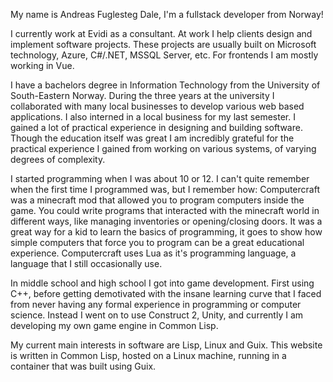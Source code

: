 My name is Andreas Fuglesteg Dale, I'm a fullstack developer from Norway!

I currently work at Evidi as a consultant. At work I help clients design and
implement software projects. These projects are usually built on Microsoft
technology, Azure, C#/.NET, MSSQL Server, etc. For frontends I am mostly
working in Vue.

I have a bachelors degree in Information Technology from the University of
South-Eastern Norway. During the three years at the university I collaborated
with many local businesses to develop various web based applications. I also
interned in a local business for my last semester. I gained a lot of practical
experience in designing and building software. Though the education itself was
great I am incredibly grateful for the practical experience I gained from
working on various systems, of varying degrees of complexity.
    
I started programming when I was about 10 or 12. I can't quite remember when
the first time I programmed was, but I remember how: Computercraft was a
minecraft mod that allowed you to program computers inside the game. You could
write programs that interacted with the minecraft world in different ways, like
managing inventories or opening/closing doors. It was a great way for a kid to
learn the basics of programming, it goes to show how simple computers that
force you to program can be a great educational experience. Computercraft uses
Lua as it's programming language, a language that I still occasionally use.

In middle school and high school I got into game development. First using C++,
before getting demotivated with the insane learning curve that I faced from
never having any formal experience in programming or computer science. Instead
I went on to use Construct 2, Unity, and currently I am developing my own game
engine in Common Lisp.

My current main interests in software are Lisp, Linux and Guix. This website is
written in Common Lisp, hosted on a Linux machine, running in a container that
was built using Guix.
